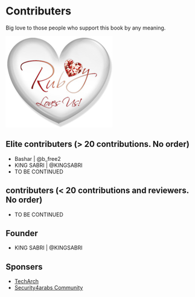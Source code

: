 # Contributers

Big love to those people who support this book by any meaning.

![](../images/other/Ruby_Loves_Us.jpg)

## Elite contributers (> 20 contributions. No order)
* Bashar | @b_free2
* KING SABRI | @KINGSABRI
* TO BE CONTINUED

## contributers (< 20 contributions and reviewers. No order)
* TO BE CONTINUED

## Founder
* KING SABRI | @KINGSABRI


## Sponsers
* [TechArch](http://techarch.com.sa)
* [Security4arabs Community](http://www.security4arabs.com/)
